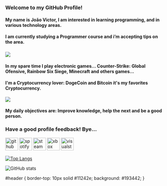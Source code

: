 ### **Welcome to my GitHub Profile!**
#### My name is João Victor, I am interested in learning programming, and in various technology areas.

#### I am currently studying a Programmer course and i’m accepting tips on the area.

### ![](https://i.pinimg.com/originals/b0/73/e9/b073e9150cc603e3a5b757be38fc771b.jpg)

#### In my spare time I play electronic games... Counter-Strike: Global Ofensive, Rainbow Six Siege, Minecraft and others games...

#### I'm a Cryptocurrency lover: DogeCoin and Bitcoin it's my favorites Cryptocurrency.

![](https://www.infomoney.com.br/wp-content/uploads/2019/06/dogecoin.jpg?fit=561%2C380&quality=50&strip=all)

#### My daily objectives are: Improve knowledge, help the next and be a good person.

### Have a good profile feedback! Bye...

[<img src='https://cdn.jsdelivr.net/npm/simple-icons@3.0.1/icons/github.svg' alt='github' height='40'>](https://github.com/JoaoVictorCB)  [<img src='https://cdn.jsdelivr.net/npm/simple-icons@3.0.1/icons/spotify.svg' alt='spotify' height='40'>](Joao.VictorCB)  [<img src='https://cdn.jsdelivr.net/npm/simple-icons@3.0.1/icons/steam.svg' alt='steam' height='40'>](MelbyLau)  [<img src='https://cdn.jsdelivr.net/npm/simple-icons@3.0.1/icons/xbox.svg' alt='xbox' height='40'>](Jaioon)  [<img src='https://cdn.jsdelivr.net/npm/simple-icons@3.0.1/icons/visualstudio.svg' alt='visualstudio' height='40'>](JoaoVicorCB)  

[![Top Langs](https://github-readme-stats.vercel.app/api/top-langs/?username=JoaoVictorCB)](https://github.com/anuraghazra/github-readme-stats)

![GitHub stats](https://github-readme-stats.vercel.app/api?username=JoaoVictorCB&show_icons=true)  
 
 #header {
	border-top: 10px solid #11242e;
	background: #193442;
}
